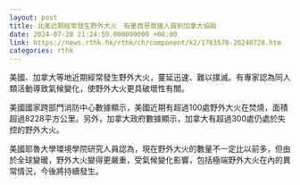 ```yaml
---
layout: post
title: 北美近期經常發生野外大火　有墨西哥救援人員到加拿大協助
date: 2024-07-28 21:24:59.000000000 +08:00
link: https://news.rthk.hk/rthk/ch/component/k2/1763570-20240728.htm
categories: rthk
---
```


美國、加拿大等地近期經常發生野外大火，蔓延迅速、難以撲滅。有專家認為同人類活動導致氣候變化，使野外大火更具破壞性有關。

美國國家跨部門消防中心數據顯示，美國近期有超過100處野外大火在焚燒，面積超過8228平方公里。另外，加拿大政府數據顯示，加拿大有超過300處仍處於失控的野外大火。

美國耶魯大學環境學院研究人員認為，現在野外大火的數量不一定比以前多，但由於全球變暖，野外大火變得更嚴重，受氣候變化影響，包括極端野外大火在內的異常情況，今後將持續發生。
